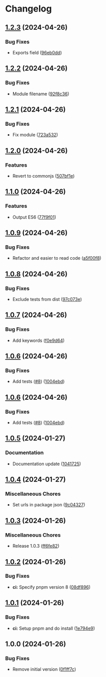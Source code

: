# Changelog

## [1.2.3](https://github.com/marcusthelin/vite-plugin-esi/compare/vite-plugin-esi-v1.2.2...vite-plugin-esi-v1.2.3) (2024-04-26)


### Bug Fixes

* Exports field ([96eb0dd](https://github.com/marcusthelin/vite-plugin-esi/commit/96eb0dde181b5be04675f21e627cb9389e50b354))

## [1.2.2](https://github.com/marcusthelin/vite-plugin-esi/compare/vite-plugin-esi-v1.2.1...vite-plugin-esi-v1.2.2) (2024-04-26)


### Bug Fixes

* Module filename ([92f8c36](https://github.com/marcusthelin/vite-plugin-esi/commit/92f8c36b003dbf80705859facb4b5d9a4b9032fd))

## [1.2.1](https://github.com/marcusthelin/vite-plugin-esi/compare/vite-plugin-esi-v1.2.0...vite-plugin-esi-v1.2.1) (2024-04-26)


### Bug Fixes

* Fix module ([723a532](https://github.com/marcusthelin/vite-plugin-esi/commit/723a532d0593f5321be7e4a2bc39f7bc7d6ba8da))

## [1.2.0](https://github.com/marcusthelin/vite-plugin-esi/compare/vite-plugin-esi-v1.1.0...vite-plugin-esi-v1.2.0) (2024-04-26)


### Features

* Revert to commonjs ([507bf1e](https://github.com/marcusthelin/vite-plugin-esi/commit/507bf1eb52176dbb638fff492447a44c5b6cad96))

## [1.1.0](https://github.com/marcusthelin/vite-plugin-esi/compare/vite-plugin-esi-v1.0.9...vite-plugin-esi-v1.1.0) (2024-04-26)


### Features

* Output ES6 ([77f9f01](https://github.com/marcusthelin/vite-plugin-esi/commit/77f9f0108bc3f68a70f8c041d7a9181dce7c206d))

## [1.0.9](https://github.com/marcusthelin/vite-plugin-esi/compare/vite-plugin-esi-v1.0.8...vite-plugin-esi-v1.0.9) (2024-04-26)


### Bug Fixes

* Refactor and easier to read code ([a5f00f8](https://github.com/marcusthelin/vite-plugin-esi/commit/a5f00f8b5d30d5cc748dc1701fbf73c847a5a147))

## [1.0.8](https://github.com/marcusthelin/vite-plugin-esi/compare/vite-plugin-esi-v1.0.7...vite-plugin-esi-v1.0.8) (2024-04-26)


### Bug Fixes

* Exclude tests from dist ([97c073e](https://github.com/marcusthelin/vite-plugin-esi/commit/97c073ebab0ff458c7f3fd1e36691882dd60082a))

## [1.0.7](https://github.com/marcusthelin/vite-plugin-esi/compare/vite-plugin-esi-v1.0.6...vite-plugin-esi-v1.0.7) (2024-04-26)


### Bug Fixes

* Add keywords ([f0e9d64](https://github.com/marcusthelin/vite-plugin-esi/commit/f0e9d6493ff949a7a0120eb5718d3d953c554cb5))

## [1.0.6](https://github.com/marcusthelin/vite-plugin-esi/compare/vite-plugin-esi-v1.0.5...vite-plugin-esi-v1.0.6) (2024-04-26)


### Bug Fixes

* Add tests ([#8](https://github.com/marcusthelin/vite-plugin-esi/issues/8)) ([1004ebd](https://github.com/marcusthelin/vite-plugin-esi/commit/1004ebde3de4156208c56d085702ee6a3c2d39c3))

## [1.0.6](https://github.com/marcusthelin/vite-plugin-esi/compare/vite-plugin-esi-v1.0.5...vite-plugin-esi-v1.0.6) (2024-04-26)


### Bug Fixes

* Add tests ([#8](https://github.com/marcusthelin/vite-plugin-esi/issues/8)) ([1004ebd](https://github.com/marcusthelin/vite-plugin-esi/commit/1004ebde3de4156208c56d085702ee6a3c2d39c3))

## [1.0.5](https://github.com/marcusthelin/vite-plugin-esi/compare/vite-plugin-esi-v1.0.4...vite-plugin-esi-v1.0.5) (2024-01-27)


### Documentation

* Documentation update ([1041725](https://github.com/marcusthelin/vite-plugin-esi/commit/10417259b8680939983eaa49fed33d1b405c3be1))

## [1.0.4](https://github.com/marcusthelin/vite-plugin-esi/compare/vite-plugin-esi-v1.0.3...vite-plugin-esi-v1.0.4) (2024-01-27)


### Miscellaneous Chores

* Set urls in package json ([9c04327](https://github.com/marcusthelin/vite-plugin-esi/commit/9c0432709987bc9c412580e212a4147bab3214ed))

## [1.0.3](https://github.com/marcusthelin/vite-plugin-esi/compare/vite-plugin-esi-v1.0.2...vite-plugin-esi-v1.0.3) (2024-01-26)


### Miscellaneous Chores

* Release 1.0.3 ([ff6fe82](https://github.com/marcusthelin/vite-plugin-esi/commit/ff6fe82bb0405edfd5b84ad324c30e3395088712))

## [1.0.2](https://github.com/marcusthelin/vite-plugin-esi/compare/vite-plugin-esi-v1.0.1...vite-plugin-esi-v1.0.2) (2024-01-26)


### Bug Fixes

* **ci:** Specify pnpm version 8 ([08df896](https://github.com/marcusthelin/vite-plugin-esi/commit/08df89665dbc6bbcb32cfce70fbf23f6a6ade049))

## [1.0.1](https://github.com/marcusthelin/vite-plugin-esi/compare/vite-plugin-esi-v1.0.0...vite-plugin-esi-v1.0.1) (2024-01-26)


### Bug Fixes

* **ci:** Setup pnpm and do install ([1e794e9](https://github.com/marcusthelin/vite-plugin-esi/commit/1e794e9594f247860bc6bf1d898197886c9ddf44))

## 1.0.0 (2024-01-26)


### Bug Fixes

* Remove initial version ([0f1ff7c](https://github.com/marcusthelin/vite-plugin-esi/commit/0f1ff7cd3bd16aa47f347597be40cd21e1c1be37))
